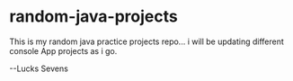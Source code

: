 # random-java-projects

This is my random java practice projects repo...
i will be updating different console App projects as i go.

--Lucks Sevens

